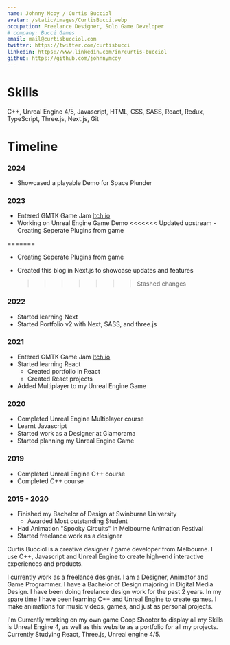 ```yaml
---
name: Johnny Mcoy / Curtis Bucciol
avatar: /static/images/CurtisBucci.webp
occupation: Freelance Designer, Solo Game Developer
# company: Bucci Games
email: mail@curtisbucciol.com
twitter: https://twitter.com/curtisbucci
linkedin: https://www.linkedin.com/in/curtis-bucciol
github: https://github.com/johnnymcoy
---
```


# Skills

C++, Unreal Engine 4/5, Javascript, HTML, CSS, SASS, React, Redux, TypeScript, Three.js, Next.js, Git

# Timeline

### 2024

- Showcased a playable Demo for Space Plunder

### 2023

- Entered GMTK Game Jam [Itch.io](/blog/sea-shifters/)
- Working on Unreal Engine Game Demo
  <<<<<<< Updated upstream - Creating Seperate Plugins from game

=======

- Creating Seperate Plugins from game

- Created this blog in Next.js to showcase updates and features
  > > > > > > > Stashed changes

### 2022

- Started learning Next
- Started Portfolio v2 with Next, SASS, and three.js

### 2021

- Entered GMTK Game Jam [Itch.io](/blog/deso-cat/)
- Started learning React
  - Created portfolio in React
  - Created React projects
- Added Multiplayer to my Unreal Engine Game

### 2020

- Completed Unreal Engine Multiplayer course
- Learnt Javascript
- Started work as a Designer at Glamorama
- Started planning my Unreal Engine Game

### 2019

- Completed Unreal Engine C++ course
- Completed C++ course

### 2015 - 2020

- Finished my Bachelor of Design at Swinburne University
  - Awarded Most outstanding Student
- Had Animation "Spooky Circuits" in Melbourne Animation Festival
- Started freelance work as a designer

Curtis Bucciol is a creative designer / game developer from Melbourne.
I use C++, Javascript and Unreal Engine to create high-end interactive experiences and products.

I currently work as a freelance designer. I am a Designer, Animator and Game Programmer. I have a Bachelor of Design majoring in Digital Media Design. I have been doing freelance design work for the past 2 years. In my spare time I have been learning C++ and Unreal Engine to create games. I make animations for music videos, games, and just as personal projects.

I'm Currently working on my own game Coop Shooter to display all my Skills is Unreal Engine 4, as well as this website as a portfolio for all my projects. Currently Studying React, Three.js, Unreal engine 4/5.
